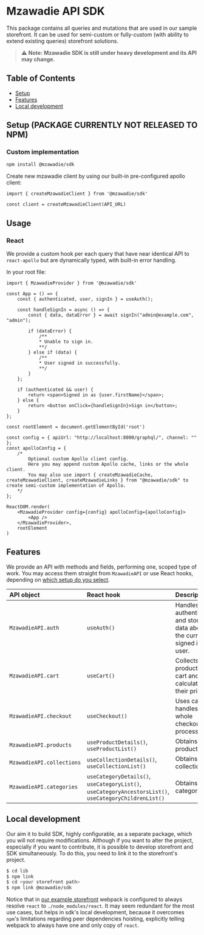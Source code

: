 # Mzawadie API SDK

This package contains all queries and mutations that are used in our sample storefront. It can be used for semi-custom or fully-custom (with ability to extend existing queries) storefront solutions.

> :warning: **Note: Mzawadie SDK is still under heavy development and its API may change.**
## Table of Contents

- [Setup](#setup)
- [Features](#features)
- [Local development](#local-development)

## Setup (PACKAGE CURRENTLY NOT RELEASED TO NPM)

### Custom implementation

```bash
npm install @mzawadie/sdk
```

Create new mzawadie client by using our built-in pre-configured apollo client:

```
import { createMzawadieClient } from '@mzawadie/sdk'

const client = createMzawadieClient(API_URL)
```

## Usage

### React

We provide a custom hook per each query that have near identical API to `react-apollo` but are dynamically typed, with built-in error handling.

In your root file:

```
import { MzawadieProvider } from '@mzawadie/sdk'

const App = () => {
    const { authenticated, user, signIn } = useAuth();
    
    const handleSignIn = async () => {
        const { data, dataError } = await signIn("admin@example.com", "admin");
        
        if (dataError) {
            /**
            * Unable to sign in.
            **/
        } else if (data) {
            /**
            * User signed in successfully.
            **/
        }
    };
    
    if (authenticated && user) {
        return <span>Signed in as {user.firstName}</span>;
    } else {
        return <button onClick={handleSignIn}>Sign in</button>;
    }
};

const rootElement = document.getElementById('root')

const config = { apiUrl: "http://localhost:8000/graphql/", channel: "" };
const apolloConfig = {
    /* 
        Optional custom Apollo client config.
        Here you may append custom Apollo cache, links or the whole client. 
        You may also use import { createMzawadieCache, createMzawadieClient, createMzawadieLinks } from "@mzawadie/sdk" to create semi-custom implementation of Apollo.
    */
};

ReactDOM.render(
    <MzawadieProvider config={config} apolloConfig={apolloConfig}>
        <App />
    </MzawadieProvider>,
    rootElement
)
```

## Features

We provide an API with methods and fields, performing one, scoped type of work. You may access them straight from `MzawadieAPI` or use React hooks, depending on [which setup do you select](#setup).

| API object              | React hook                                                                                             | Description                                                                     |
| :---------------------- | :----------------------------------------------------------------------------------------------------- | :------------------------------------------------------------------------------ |
| `MzawadieAPI.auth`        | `useAuth()`                                                                                            | Handles user authentication and stores data about the currently signed in user. |
| `MzawadieAPI.cart`        | `useCart()`                                                                                            | Collects products to cart and calculates their prices.                          |
| `MzawadieAPI.checkout`    | `useCheckout()`                                                                                        | Uses cart and handles the whole checkout process.                               |
| `MzawadieAPI.products`    | `useProductDetails()`, `useProductList()`                                                              | Obtains products.                                                               |
| `MzawadieAPI.collections` | `useCollectionDetails()`, `useCollectionList()`                                                        | Obtains collections.                                                            |
| `MzawadieAPI.categories`  | `useCategoryDetails()`, `useCategoryList()`, `useCategoryAncestorsList()`, `useCategoryChildrenList()` | Obtains categories.                                                             |

## Local development

Our aim it to build SDK, highly configurable, as a separate package, which you will not require modifications. Although if you want to alter the project, especially if you want to contribute, it is possible to develop storefront and SDK simultaneously. To do this, you need
to link it to the storefront's project.

```bash
$ cd lib
$ npm link
$ cd <your storefront path>
$ npm link @mzawadie/sdk
```

Notice that in [our example storefront](https://github.com/Emmanuelmichaelmaro/saleor-storefront)
webpack is configured to always resolve `react` to `./node_modules/react`. It may
seem redundant for the most use cases, but helps in sdk's local development, because
it overcomes `npm`'s limitations regarding peer dependencies hoisting, explicitly
telling webpack to always have one and only copy of `react`.
